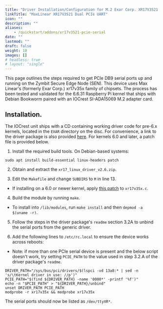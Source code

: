 ```yaml
---
title: "Driver Installation/Configuration for M.2 Exar Corp. XR17V3521 Dual PCIe UART on Zymbit Secure Edge Node."
linkTitle: "MaxLinear XR17V3521 Dual PCIe UART"
icon: ""
description: ""
aliases:
    - /quickstart/addons/xr17v3521-pcie-serial
date: ""
lastmod: ""
draft: false
weight: 10
images: []
# headless: true
# layout: "single"
---
```


This page outlines the steps required to get PCIe DB9 serial ports up and running on the Zymbit Secure Edge Node (SEN). This device uses Max Linear's (formerly Exar Corp.) xr17v35x family of chipsets. The process has been tested and validated for the 6.6.31 Raspberry Pi kernel that ships with Debian Bookworm paired with an IOCrest SI-ADA15069 M.2 adapter card.

## Installation.

The IOCrest unit ships with a CD containing working driver code for pre-6.x kernels, located in the `EXAR` directory on the disc. For convenience, a link to the driver package is also provided [here](https://zymbit-addons.s3.amazonaws.com/xr17_linux_driver_v2.6.zip). For kernels 6.0 and later, a patch file is provided below.

1. Install the required build tools. On Debian-based systems:
```
sudo apt install build-essential linux-headers patch
```

2. Obtain and extract the `xr17_linux_driver_v2.6.zip`.

3. Edit the `Makefile` and change `SUBDIRS` to `M` in line 13.

- If installing on a 6.0 or newer kernel, apply [this patch](https://zymbit-addons.s3.amazonaws.com/xr17v23x.patch) to `xr17v35x.c`.

4. Build the module by running `make`.

- To install into `/lib/modules`, run `make install` and then `depmod -a $(uname -r)`.

5. Follow the steps in the driver package's `readme` section 3.2A to unbind the serial ports from the generic driver.

6. Add the following lines to `/etc/rc.local` to ensure the device works across reboots:

- Note: if more than one PCIe serial device is present and the below script doesn't work, try setting `PCIE_PATH` to the value used in step 3.2.A of the driver package's `readme`.

```
DRIVER_PATH="/sys/bus/pci/drivers/$(lspci -vd 13a8:* | sed -n 's/\tKernel driver in use: //p')"
PCIE_PATH="$(find ${DRIVER_PATH} -name '0000*' -printf '%f')"
echo -n "$PCIE_PATH" > "${DRIVER_PATH}/unbind"
unset DRIVER_PATH PCIE_PATH
modprobe -r xr17v35x && modprobe xr17v35x
```

The serial ports should now be listed as `/dev/ttyXR*`.

<!-- ## Verifying.

To quickly verify that both ports are working as intended, we will establish a connection between the two. This can be done using a female-female DB9 serial cable or by connecting the GND, TXD, and RXD pins on both connectors with jumper wires (note that TXD and RXD connections should be swapped). Next, configure a serial monitor (such as `minicom`) to open `/dev/ttyXR0` and `/tty/XR1`. Type some characters why am I writing this part it's way too straightforward to need help figuring out -->